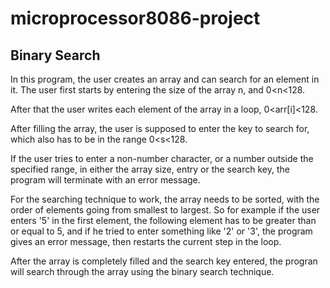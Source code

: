# microprocessor8086-project
## Binary Search

 In this program, the user creates an array and can search for an element in it. The user first starts by entering the size of the array n, and 0<n<128. 
 
After that the user writes each element of the array in a loop, 0<arr[i]<128. 

After filling the array, the user is supposed to enter the key to search for, which also has to be in the range 0<s<128.

If the user tries to enter a non-number character, or a number outside the specified range, in either the array size, entry or the search key, the program will terminate with an error message. 

For the searching technique to work, the array needs to be sorted, with the order of elements going from smallest to largest. So for example if the user enters '5' in the first element, the following element has to be greater than or equal to 5, and if he tried to enter something like '2' or '3', the program gives an error message, then restarts the current step in the loop.

After the array is completely filled and the search key entered, the progran will search through the array using the binary search technique.
